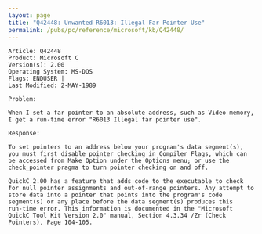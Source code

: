 ```yaml
---
layout: page
title: "Q42448: Unwanted R6013: Illegal Far Pointer Use"
permalink: /pubs/pc/reference/microsoft/kb/Q42448/
---
```


	Article: Q42448
	Product: Microsoft C
	Version(s): 2.00
	Operating System: MS-DOS
	Flags: ENDUSER |
	Last Modified: 2-MAY-1989
	
	Problem:
	
	When I set a far pointer to an absolute address, such as Video memory,
	I get a run-time error "R6013 Illegal far pointer use".
	
	Response:
	
	To set pointers to an address below your program's data segment(s),
	you must first disable pointer checking in Compiler Flags, which can
	be accessed from Make Option under the Options menu; or use the
	check_pointer pragma to turn pointer checking on and off.
	
	QuickC 2.00 has a feature that adds code to the executable to check
	for null pointer assignments and out-of-range pointers. Any attempt to
	store data into a pointer that points into the program's code
	segment(s) or any place before the data segment(s) produces this
	run-time error. This information is documented in the "Microsoft
	QuickC Tool Kit Version 2.0" manual, Section 4.3.34 /Zr (Check
	Pointers), Page 104-105.
